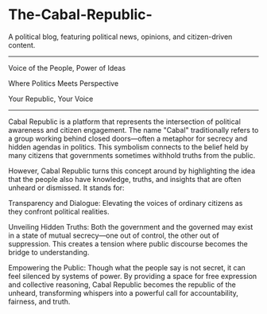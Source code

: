 # The-Cabal-Republic-
A political blog, featuring political news, opinions, and citizen-driven content.


---



Voice of the People, Power of Ideas

Where Politics Meets Perspective

Your Republic, Your Voice



---



Cabal Republic is a platform that represents the intersection of political awareness and citizen engagement. The name "Cabal" traditionally refers to a group working behind closed doors—often a metaphor for secrecy and hidden agendas in politics. This symbolism connects to the belief held by many citizens that governments sometimes withhold truths from the public.

However, Cabal Republic turns this concept around by highlighting the idea that the people also have knowledge, truths, and insights that are often unheard or dismissed. It stands for:

Transparency and Dialogue: Elevating the voices of ordinary citizens as they confront political realities.

Unveiling Hidden Truths: Both the government and the governed may exist in a state of mutual secrecy—one out of control, the other out of suppression. This creates a tension where public discourse becomes the bridge to understanding.

Empowering the Public: Though what the people say is not secret, it can feel silenced by systems of power. By providing a space for free expression and collective reasoning, Cabal Republic becomes the republic of the unheard, transforming whispers into a powerful call for accountability, fairness, and truth.

